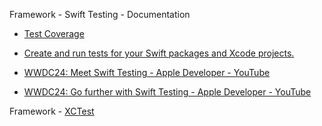 Framework - Swift Testing - Documentation 

* [Test Coverage](https://developer.apple.com/documentation/Xcode/test-coverage)

* [Create and run tests for your Swift packages and Xcode projects.](https://developer.apple.com/documentation/testing)

* [WWDC24: Meet Swift Testing - Apple Developer - YouTube](https://youtu.be/WFnkNcvLnCI?si=yBjnMhboHuiIrJUF)

* [WWDC24: Go further with Swift Testing - Apple Developer - YouTube](https://youtu.be/bOvWGHi-BxI?si=SJcszCzwMZ5XciQR)

Framework - [XCTest](https://developer.apple.com/documentation/xctest)
